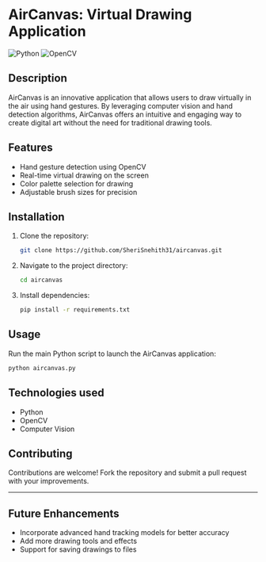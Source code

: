 
# AirCanvas: Virtual Drawing Application

![Python](https://img.shields.io/badge/Python-3.x-blue)
![OpenCV](https://img.shields.io/badge/Library-OpenCV-green)

## Description
AirCanvas is an innovative application that allows users to draw virtually in the air using hand gestures. By leveraging computer vision and hand detection algorithms, AirCanvas offers an intuitive and engaging way to create digital art without the need for traditional drawing tools.

## Features
- Hand gesture detection using OpenCV
- Real-time virtual drawing on the screen
- Color palette selection for drawing
- Adjustable brush sizes for precision

## Installation
1. Clone the repository:
   ```bash
   git clone https://github.com/SheriSnehith31/aircanvas.git
   ```
2. Navigate to the project directory:
   ```bash
   cd aircanvas
   ```
3. Install dependencies:
   ```bash
   pip install -r requirements.txt
   ```

## Usage
Run the main Python script to launch the AirCanvas application:
```bash
python aircanvas.py
```

## Technologies used
- Python
- OpenCV
- Computer Vision

## Contributing
Contributions are welcome! Fork the repository and submit a pull request with your improvements.

---

## Future Enhancements
- Incorporate advanced hand tracking models for better accuracy
- Add more drawing tools and effects
- Support for saving drawings to files
